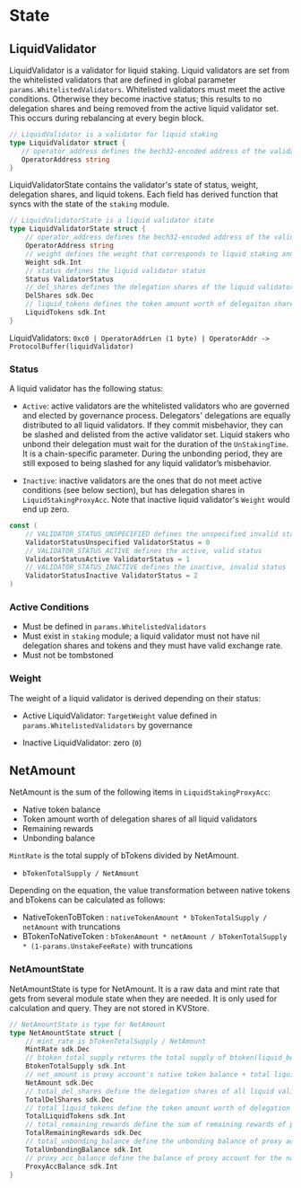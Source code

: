 <!-- order: 2 -->

# State

## LiquidValidator

LiquidValidator is a validator for liquid staking. Liquid validators are set from the whitelisted validators that are defined in global parameter `params.WhitelistedValidators`. Whitelisted validators must meet the active conditions. Otherwise they become inactive status; this results to no delegation shares and being removed from the active liquid validator set. This occurs during rebalancing at every begin block. 

```go
// LiquidValidator is a validator for liquid staking
type LiquidValidator struct {
   // operator_address defines the bech32-encoded address of the validator operator
   OperatorAddress string 
}
```

LiquidValidatorState contains the validator's state of status, weight, delegation shares, and liquid tokens. Each field has derived function that syncs with the state of the `staking` module. 

```go
// LiquidValidatorState is a liquid validator state
type LiquidValidatorState struct {
	// operator_address defines the bech32-encoded address of the validator operator
	OperatorAddress string
	// weight defines the weight that corresponds to liquid staking and unstaking amount
	Weight sdk.Int
	// status defines the liquid validator status
	Status ValidatorStatus
	// del_shares defines the delegation shares of the liquid validator
	DelShares sdk.Dec
	// liquid_tokens defines the token amount worth of delegaiton shares (slashing applied amount)
	LiquidTokens sdk.Int
}
```

LiquidValidators: `0xc0 | OperatorAddrLen (1 byte) | OperatorAddr -> ProtocolBuffer(liquidValidator)`

### Status

A liquid validator has the following status:

- `Active`: active validators are the whitelisted validators who are governed and elected by governance process. Delegators' delegations are equally distributed to all liquid validators. If they commit misbehavior, they can be slashed and delisted from the active validator set. Liquid stakers who unbond their delegation must wait for the duration of the `UnStakingTime`. It is a chain-specific parameter. During the unbonding period, they are still exposed to being slashed for any liquid validator’s misbehavior.

- `Inactive`: inactive validators are the ones that do not meet active conditions (see below section), but has delegation shares in `LiquidStakingProxyAcc`. Note that inactive liquid validator's `Weight` would end up zero.

```go
const (
	// VALIDATOR_STATUS_UNSPECIFIED defines the unspecified invalid status
	ValidatorStatusUnspecified ValidatorStatus = 0
	// VALIDATOR_STATUS_ACTIVE defines the active, valid status
	ValidatorStatusActive ValidatorStatus = 1
	// VALIDATOR_STATUS_INACTIVE defines the inactive, invalid status
	ValidatorStatusInactive ValidatorStatus = 2
)
```

### Active Conditions

- Must be defined in `params.WhitelistedValidators`
- Must exist in `staking` module; a liquid validator must not have nil delegation shares and tokens and they must have valid exchange rate.
- Must not be tombstoned

### Weight

The weight of a liquid validator is derived depending on their status:

- Active LiquidValidator: `TargetWeight` value defined in `params.WhitelistedValidators` by governance

- Inactive LiquidValidator: zero (`0`)

## NetAmount

NetAmount is the sum of the following items in `LiquidStakingProxyAcc`:

- Native token balance
- Token amount worth of delegation shares of all liquid validators
- Remaining rewards 
- Unbonding balance

`MintRate` is the total supply of bTokens divided by NetAmount. 
- `bTokenTotalSupply / NetAmount` 

Depending on the equation, the value transformation between native tokens and bTokens can be calculated as follows:

- NativeTokenToBToken : `nativeTokenAmount * bTokenTotalSupply / netAmount` with truncations
- BTokenToNativeToken : `bTokenAmount * netAmount / bTokenTotalSupply * (1-params.UnstakeFeeRate)` with truncations


### NetAmountState

NetAmountState is type for NetAmount. It is a raw data and mint rate that gets from several module state when they are needed. It is only used for calculation and query. They are not stored in KVStore.

```go
// NetAmountState is type for NetAmount
type NetAmountState struct {
	// mint_rate is bTokenTotalSupply / NetAmount
	MintRate sdk.Dec
	// btoken_total_supply returns the total supply of btoken(liquid_bond_denom)
	BtokenTotalSupply sdk.Int
	// net_amount is proxy account's native token balance + total liquid tokens + total remaining rewards + total unbonding balance
	NetAmount sdk.Dec
	// total_del_shares define the delegation shares of all liquid validators
	TotalDelShares sdk.Dec
	// total_liquid_tokens define the token amount worth of delegation shares of all liquid validator (slashing applied amount)
	TotalLiquidTokens sdk.Int
	// total_remaining_rewards define the sum of remaining rewards of proxy account by all liquid validators
	TotalRemainingRewards sdk.Dec
	// total_unbonding_balance define the unbonding balance of proxy account by all liquid validator (slashing applied amount)
	TotalUnbondingBalance sdk.Int
	// proxy_acc_balance define the balance of proxy account for the native token
	ProxyAccBalance sdk.Int
}
```
